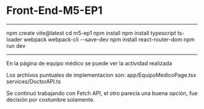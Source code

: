 # Front-End-M5-EP1
---------------------------------
npm create vite@latest
cd m5-ep1
npm install
npm install typescript ts-loader webpack webpack-cli --save-dev
npm install react-router-dom
npm run dev

--------------------------------
En la página de equipo médico se puede ver la actividad realizada

Los archivos puntuales de implementacion son:
app/EquipoMedicoPage.tsx
services/DoctorAPI.ts

Se continuó trabajando con Fetch API, el otro parecía una buena opción, fue decisión por costumbre solamente.